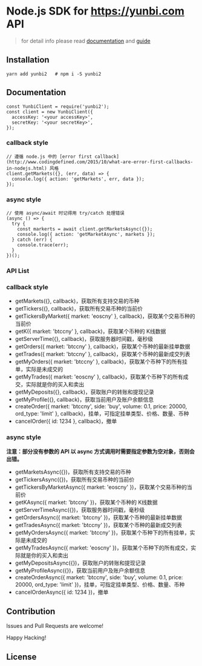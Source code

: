# Node.js SDK for https://yunbi.com API

> for detail info please read [documentation](https://yunbi.com/swagger/#/) and [guide](https://yunbi.com/documents/api/guide)

## Installation

```
yarn add yunbi2   # npm i -S yunbi2
```

## Documentation

```
const YunbiClient = require('yunbi2');
const client = new YunbiClient({
  accessKey: '<your accessKey>',
  secretKey: '<your secretKey>',
});
```

### callback style

```
// 遵循 node.js 中的 [error first callback](http://www.codingdefined.com/2015/10/what-are-error-first-callbacks-in-nodejs.html) 风格
client.getMarkets({}, (err, data) => {
  console.log({ action: 'getMarkets', err, data });
});
```

### async style

```
// 使用 async/await 时记得用 try/catch 处理错误
(async () => {
  try {
    const markerts = await client.getMarketsAsync({});
    console.log({ action: 'getMarketAsync', markets });
  } catch (err) {
    console.trace(err);
  }
})();
```

### API List

### callback style

* getMarkets({}, callback)，获取所有支持交易的币种
* getTickers({}, callback)，获取所有交易币种的当前价
* getTickersByMarket({ market: 'eoscny' }, callback)，获取某个交易币种的当前价
* getK({ market: 'btccny' }, callback)，获取某个币种的 K线数据
* getServerTime({}, callback)，获取服务器时间戳，毫秒级
* getOrders({ market: 'btccny' }, callback)，获取某个币种的最新挂单数据
* getTrades({ market: 'btccny' }, callback)，获取某个币种的最新成交列表
* getMyOrders({ market: 'btccny' }, callback)，获取某个币种下的所有挂单，实际是未成交的
* getMyTrades({ market: 'eoscny' }, callback)，获取某个币种下的所有成交，实际就是你的买入和卖出
* getMyDeposits({}, callback)，获取账户的转账和提现记录
* getMyProfile({}, callback)，获取当前用户及账户余额信息
* createOrder({ market: 'btccny', side: 'buy', volume: 0.1, price: 20000, ord_type: 'limit' }, callback)，挂单，可指定挂单类型、价格、数量、币种
* cancelOrder({ id: 1234 }, callback)，撤单

### async style

**注意：部分没有参数的 API 以 async 方式调用时需要指定参数为空对象，否则会出错。**

* getMarketsAsync({})，获取所有支持交易的币种
* getTickersAsync({})，获取所有交易币种的当前价
* getTickersByMarketAsync({ market: 'eoscny' })，获取某个交易币种的当前价
* getKAsync({ market: 'btccny' })，获取某个币种的 K线数据
* getServerTimeAsync({})，获取服务器时间戳，毫秒级
* getOrdersAsync({ market: 'btccny' })，获取某个币种的最新挂单数据
* getTradesAsync({ market: 'btccny' })，获取某个币种的最新成交列表
* getMyOrdersAsync({ market: 'btccny' })，获取某个币种下的所有挂单，实际是未成交的
* getMyTradesAsync({ market: 'eoscny' })，获取某个币种下的所有成交，实际就是你的买入和卖出
* getMyDepositsAsync({})，获取账户的转账和提现记录
* getMyProfileAsync({})，获取当前用户及账户余额信息
* createOrderAsync({ market: 'btccny', side: 'buy', volume: 0.1, price: 20000, ord_type: 'limit' })，挂单，可指定挂单类型、价格、数量、币种
* cancelOrderAsync({ id: 1234 })，撤单

## Contribution

Issues and Pull Requests are welcome!

Happy Hacking!

## License
